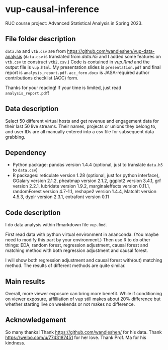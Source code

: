 # vup-causal-inference

RUC course project: Advanced Statistical Analysis in Spring 2023.

## File folder description

`data.h5` and `vtb.csv` are from https://github.com/wandleshen/vup-data-analysis (`data.csv` is translated from *data.h5* and I added some features on `vtb.csv` to construct `vtb2.csv`.) Code is contained in *vup.Rmd* and the output file is `vup.html`. My presentation slides is `presentation.pdf` and final report is `analysis_report.pdf`. `acc_form.docx` is JASA-required author contributions checklist (ACC) form.

Thanks for your reading! If your time is limited, just read `analysis_report.pdf`!


## Data description

Select 50 different virtual hosts and get revenue and engagement data for their last 50 live streams. Their names, projects or unions they belong to, and user IDs are all manually entered into a csv file for subsequent data grabbing.

## Dependency
* Python package: pandas version 1.4.4 (optional, just to translate `data.h5` to `data.csv`)
* R packages: reticulate version 1.28 (optional, just for python interface), GGalary version 2.1.2, pheatmap version 2.1.2, ggplot2 version 3.4.1, grf version 2.2.1, lubridate version 1.9.2, marginaleffects version 0.11.1, randomForest version 4.7-1.1, reshape2 version 1.4.4, MatchIt version 4.5.3, dyplr version 2.3.1, extrafont version 0.11

## Code description

I do data analysis within Rmarkdown file `vup.Rmd`. 

First read data with python virtual environment in ananconda. (You maybe need to modify this part by your environment.) Then use R to do other things: EDA, random forest, regression adjustment, causal forest and matching method with both regression adjustment and causal forest. 

I will show both regression adjustment and causal forest with(out) matching method. The results of different methods are quite similar.

## Main results

Overall, more viewer exposure can bring more benefit. While if conditioning on viewer exposure, affilliation of vup still makes about 20% difference but whether starting live on weekends or not makes no difference.

## Acknowledgement

So many thanks! Thank https://github.com/wandleshen/ for his data. Thank https://weibo.com/u/7743187451 for her love. Thank Prof. Ma for his kindness.
